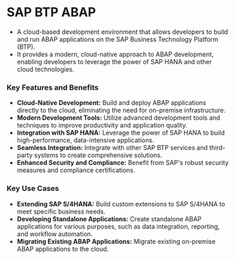 # SAP BTP ABAP 
- A cloud-based development environment that allows developers to build and run ABAP applications on the SAP Business Technology Platform (BTP).
- It provides a modern, cloud-native approach to ABAP development, enabling developers to leverage the power of SAP HANA and other cloud technologies.

### Key Features and Benefits
- **Cloud-Native Development:** Build and deploy ABAP applications directly to the cloud, eliminating the need for on-premise infrastructure.
- **Modern Development Tools:** Utilize advanced development tools and techniques to improve productivity and application quality.
- **Integration with SAP HANA:** Leverage the power of SAP HANA to build high-performance, data-intensive applications.
- **Seamless Integration:** Integrate with other SAP BTP services and third-party systems to create comprehensive solutions.
- **Enhanced Security and Compliance:** Benefit from SAP's robust security measures and compliance certifications.

### Key Use Cases
- **Extending SAP S/4HANA:** Build custom extensions to SAP S/4HANA to meet specific business needs.
- **Developing Standalone Applications:** Create standalone ABAP applications for various purposes, such as data integration, reporting, and workflow automation.
- **Migrating Existing ABAP Applications:** Migrate existing on-premise ABAP applications to the cloud.
